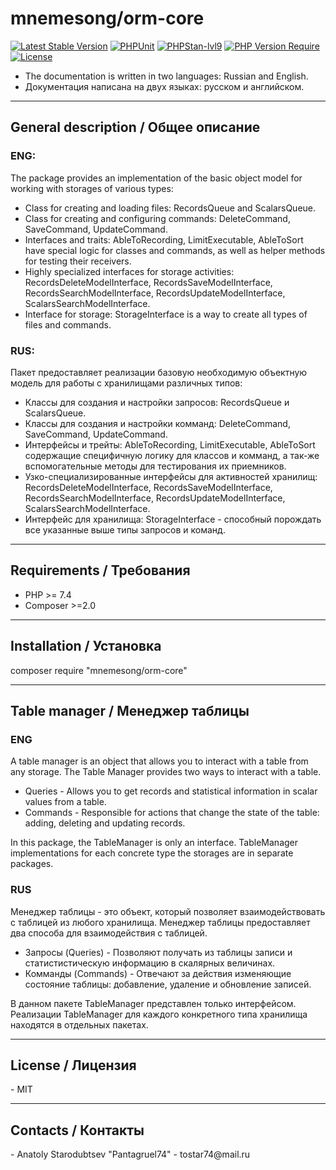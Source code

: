 <h1>mnemesong/orm-core</h1>

[![Latest Stable Version](http://poser.pugx.org/mnemesong/orm-core/v)](https://packagist.org/packages/mnemesong/orm-core)
[![PHPUnit](https://github.com/mnemesong/orm-core/actions/workflows/phpunit.yml/badge.svg)](https://github.com/mnemesong/orm-core/actions/workflows/phpunit.yml)
[![PHPStan-lvl9](https://github.com/mnemesong/orm-core/actions/workflows/phpstan.yml/badge.svg)](https://github.com/mnemesong/orm-core/actions/workflows/phpstan.yml)
[![PHP Version Require](http://poser.pugx.org/mnemesong/orm-core/require/php)](https://packagist.org/packages/mnemesong/orm-core)
[![License](http://poser.pugx.org/mnemesong/orm-core/license)](https://packagist.org/packages/mnemesong/orm-core)

- The documentation is written in two languages: Russian and English.
- Документация написана на двух языках: русском и английском.

<hr>

<h2>General description / Общее описание</h2>
<h3>ENG:</h3>
<p>The package provides an implementation of the basic object model for working with storages of various types:</p>
<ul>
    <li>Class for creating and loading files: RecordsQueue and ScalarsQueue.</li>
    <li>Class for creating and configuring commands: DeleteCommand, SaveCommand, UpdateCommand.</li>
    <li>Interfaces and traits: AbleToRecording, LimitExecutable, AbleToSort have special logic for
        classes and commands, as well as helper methods for testing their receivers.</li>
    <li>Highly specialized interfaces for storage activities: RecordsDeleteModelInterface,
        RecordsSaveModelInterface, RecordsSearchModelInterface, RecordsUpdateModelInterface, ScalarsSearchModelInterface.</li>
    <li>Interface for storage: StorageInterface is a way to create all types of files and commands.</li>
</ul>

<h3>RUS:</h3>
<p>Пакет предоставляет реализации базовую необходимую объектную модель для работы с хранилищами различных типов:</p>
<ul>
    <li>Классы для создания и настройки запросов: RecordsQueue и ScalarsQueue.</li>
    <li>Классы для создания и настройки комманд: DeleteCommand, SaveCommand, UpdateCommand.</li>
    <li>Интерфейсы и трейты: AbleToRecording, LimitExecutable, AbleToSort содержащие специфичную логику для
        классов и комманд, а так-же вспомогательные методы для тестирования их приемников.</li>
    <li>Узко-специализированные интерфейсы для активностей хранилищ: RecordsDeleteModelInterface,
        RecordsSaveModelInterface, RecordsSearchModelInterface, RecordsUpdateModelInterface, ScalarsSearchModelInterface.</li>
    <li>Интерфейс для хранилища: StorageInterface - способный порождать все указанные выше типы запросов и команд.</li>
</ul>
<hr>

<h2>Requirements / Требования</h2>
<ul>
    <li>PHP >= 7.4</li>
    <li>Composer >=2.0</li>
</ul>
<hr>

<h2>Installation / Установка</h2>
<p>composer require "mnemesong/orm-core"</p>
<hr>

<h2>Table manager / Менеджер таблицы</h2>
<h3>ENG</h3>
<p>A table manager is an object that allows you to interact with a table from any storage.
The Table Manager provides two ways to interact with a table.</p>
<ul>
    <li>Queries - Allows you to get records and statistical information in scalar values from a table.</li>
    <li>Commands - Responsible for actions that change the state of the table: adding, deleting and updating records.</li>
</ul>
<p>In this package, the TableManager is only an interface. TableManager implementations for each concrete type
the storages are in separate packages.</p>

<h3>RUS</h3>
<p>Менеджер таблицы - это объект, который позволяет взаимодействовать с таблицей из любого хранилища.
Менеджер таблицы предоставляет два способа для взаимодействия с таблицей.</p>
<ul>
    <li>Запросы (Queries) - Позволяют получать из таблицы записи и статистистическую информацию в скалярных величинах.</li>
    <li>Комманды (Commands) - Отвечают за действия изменяющие состояние таблицы: добавление, удаление и обновление записей.</li>
</ul>
<p>В данном пакете TableManager представлен только интерфейсом. Реализации TableManager для каждого конкретного типа
хранилища находятся в отдельных пакетах.</p>
<hr>

<h2>License / Лицензия</h2>
- MIT
<hr>

<h2>Contacts / Контакты</h2>
- Anatoly Starodubtsev "Pantagruel74"
- tostar74@mail.ru
